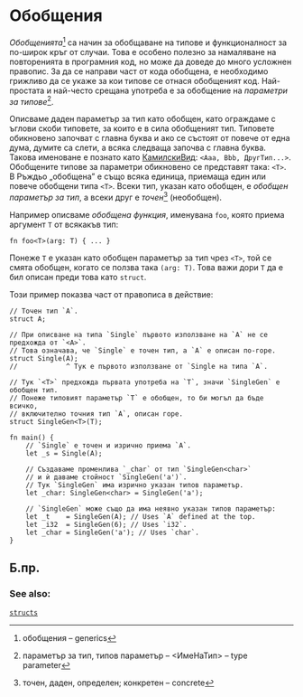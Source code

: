 # Обобщения 

*Обобщенията*[^generics] са начин за обобщаване на типове и функционалност за
по-широк кръг от случаи. Това е особено полезно за намаляване на повторенията в
програмния код, но може да доведе до много усложнен правопис. За да се направи
част от кода обобщена, е необходимо грижливо да се укаже за кои типове се отнася
обобщеният код. Най-простата и най-често срещана употреба е за обобщение на
*параметри за типове*[^type_parameter].

Описваме даден параметър за тип като обобщен, като ограждаме с ъглови скоби
типовете, за които е в сила обобщеният тип. Типовете обикновено започват с главна
буква и ако се състоят от повече от една дума, думите са слети, а всяка
следваща започва с главна буква. Такова именоване е познато като
[КамилскиВид][camelcase]: `<Aaa, Bbb, ДругТип...>`. Обобщените типове за
параметри обикновено се представят така: `<T>`. В Ръждьо „обобщена” е също
всяка единица, приемаща един или повече обобщени типа `<T>`. Всеки тип,
указан като обобщен, е *обобщен параметър за тип*, а всеки друг е
*точен*[^concrete] (необобщен).

Например описваме *обобщена функция*, именувана `foo`, която приема аргумент
`T` от всякакъв тип:

```rust,ignore
fn foo<T>(arg: T) { ... }
```

Понеже `T` е указан като обобщен параметър за тип чрез  `<T>`, той се смята
обобщен, когато се ползва така `(arg: T)`. Това важи дори `T` да е бил описан
преди това като `struct`.

Този пример показва част от правописа в действие:

```rust,editable
// Точен тип `A`.
struct A;

// При описване на типа `Single` първото използване на `A` не се предхожда от `<A>`.
// Това означава, че `Single` е точен тип, а `A` е описан по-горе.
struct Single(A);
//            ^ Тук е първото използване от `Single на типа `A`.

// Тук `<T>` предхожда първата употреба на `T`, значи `SingleGen` е обобщен тип.
// Понеже типовият параметър `T` е обобщен, то би могъл да бъде всичко,
// включително точния тип `A`, описан горе.
struct SingleGen<T>(T);

fn main() {
    // `Single` е точен и изрично приема `A`.
    let _s = Single(A);
    
    // Създаваме променлива `_char` от тип `SingleGen<char>`
    // и ѝ даваме стойност `SingleGen('a')`.
    // Тук `SingleGen` има изрично указан типов параметър.
    let _char: SingleGen<char> = SingleGen('a');

    // `SingleGen` може също да има неявно указан типов параметър:
    let _t    = SingleGen(A); // Uses `A` defined at the top.
    let _i32  = SingleGen(6); // Uses `i32`.
    let _char = SingleGen('a'); // Uses `char`.
}
```

## Б.пр.

[^generics]: обобщения – generics

[^type_parameter]: параметър за тип, типов параметър – <ИмеНаТип> – type parameter 

[^concrete]: точен, даден, определен; конкретен – concrete

### See also:

[`structs`][structs]

[structs]: custom_types/structs.md
[camelcase]: https://en.wikipedia.org/wiki/CamelCase
